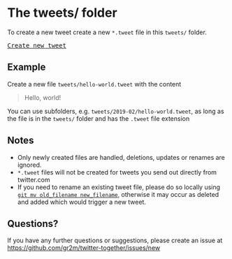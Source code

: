 # The tweets/ folder

To create a new tweet create a new `*.tweet` file in this `tweets/` folder.

<kbd>[Create new tweet](../../../new/master/?filename=tweets/<your-path>.tweet)</kbd>

## Example

Create a new file `tweets/hello-world.tweet` with the content

> Hello, world!

You can use subfolders, e.g. `tweets/2019-02/hello-world.tweet`, as long as the file is in the `tweets/` folder and has the `.tweet` file extension

<!-- commented out since we've not turned on the Twitter Ads API for our app - if you'd like to create a poll, ping social team members directly or in #nodejs-social on the OpenJS Foundation Slack

## Create a tweet with a twitter poll

**Note**: The configured twitter account needs to be authorized to use Twitters Ads API in order to send tweets including a poll.

A tweet including a poll must end with 2-4 options in the following format

> Here is some text
>
> ( ) option A  
> ( ) option B  
> ( ) option C  
> ( ) option D

-->

## Notes

- Only newly created files are handled, deletions, updates or renames are ignored.
- `*.tweet` files will not be created for tweets you send out directly from twitter.com
- If you need to rename an existing tweet file, please do so locally using [`git mv old_filename new_filename`](https://help.github.com/en/articles/renaming-a-file-using-the-command-line), otherwise it may occur as deleted and added which would trigger a new tweet.

## Questions?

If you have any further questions or suggestions, please create an issue at https://github.com/gr2m/twitter-together/issues/new
